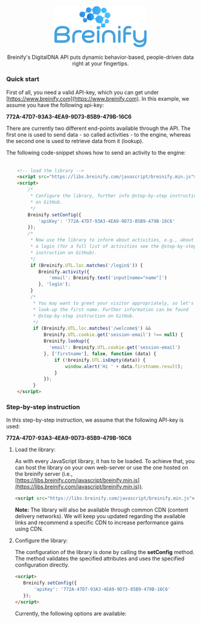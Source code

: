 <p align="center">
  <img src="https://raw.githubusercontent.com/Breinify/brein-api-library-javascript-browser/master/sample/img/logo.png" alt="Breinify API JavaScript Library" width="250">
</p>

<p align="center">
Breinify's DigitalDNA API puts dynamic behavior-based, people-driven data right at your fingertips.
</p>

### Quick start
First of all, you need a valid API-key, which you can get under [https://www.breinify.com](https://www.breinify.com). In this example, we assume you have the following api-key:

**772A-47D7-93A3-4EA9-9D73-85B9-479B-16C6**

There are currently two different end-points available through the API. The first one is used to send data - so called activities - to the engine, whereas the second one is used to retrieve data from it (lookup).

The following code-snippet shows how to send an activity to the engine:

```html

    <!-- load the library -->
    <script src="https://libs.breinify.com/javascript/breinify.min.js"></script>
    <script>
        /*
         * Configure the library, further info @step-by-step instruction
         * on GitHub.
         */
        Breinify.setConfig({
            'apiKey': '772A-47D7-93A3-4EA9-9D73-85B9-479B-16C6'
        });
        /*
         * Now use the library to inform about activities, e.g., about
         * a login (for a full list of activities see the @step-by-step
         * instruction on GitHub).
         */
         if (Breinify.UTL.loc.matches('/login$')) {
            Breinify.activity({
                'email': Breinify.text('input[name="name"]')
            }, 'login');
         }
         /*
          * You may want to greet your visitor appropriately, so let's
          * look-up the first name. Further information can be found
          * @step-by-step instruction on GitHub.
          */
          if (Breinify.UTL.loc.matches('/welcome$') &&
              Breinify.UTL.cookie.get('session-email') !== null) {
              Breinify.lookup({
                'email': Breinify.UTL.cookie.get('session-email')
              }, ['firstname'], false, function (data) {
                  if (!breinify.UTL.isEmpty(data)) {
                      window.alert('Hi ' + data.firstname.result);
                  }
              });
          }
    </script>
```

### Step-by-step instruction

In this step-by-step instruction, we assume that the following API-key is used:

**772A-47D7-93A3-4EA9-9D73-85B9-479B-16C6**

1. Load the library:

    As with every JavaScript library, it has to be loaded. To achieve that, you can host the library on your own web-server or use the one hosted on the breinify server (i.e., [https://libs.breinify.com/javascript/breinify.min.js](https://libs.breinify.com/javascript/breinify.min.js)).

    ```html
    <script src="https://libs.breinify.com/javascript/breinify.min.js"></script>
    ```

    **Note:** The library will also be available through common CDN (content delivery networks). We will keep you updated regarding the available links and recommend a specific CDN to increase performance gains using CDN.

2. Configure the library:

    The configuration of the library is done by calling the **setConfig** method. The method validates the specified attributes and uses the specified configuration directly.

    ```html
    <script>
       Breinify.setConfig({
           'apiKey': '772A-47D7-93A3-4EA9-9D73-85B9-479B-16C6'
       });
    </script>
    ```

    Currently, the following options are available:
